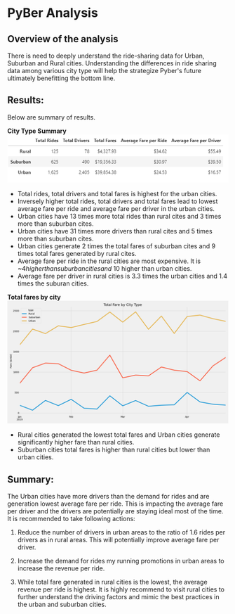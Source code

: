 # PyBer Analysis

## Overview of the analysis
There is need to deeply understand the ride-sharing data for Urban, Suburban and Rural cities. Understanding the differences in ride sharing data among various city type will help the strategize Pyber's future ultimately benefitting the bottom line. 
  
## Results:
Below are summary of results. 

**City Type Summary**
![myimage-alt-tag](/Resources/PyberSummaryDataFrame.png)
* Total rides, total drivers and total fares is highest for the urban cities. 
* Inversely higher total rides, total drivers and total fares lead to lowest average fare per ride and average fare per driver in the urban cities. 
* Urban cities have 13 times more total rides than rural cites and 3 times more than suburban cites.
* Urban cities have 31 times more drivers than rural cites and 5 times more than suburban cites.
* Urban cities generate 2 times the total fares of suburban cites and 9 times total fares generated by rural cites.
* Average fare per ride in the rural cities are most expensive. It is ~$4 higher than suburban cities and ~$10 higher than urban cities. 
* Average fare per driver in rural cities is 3.3 times the urban cities and 1.4 times the suburan cities. 

**Total fares by city**
![myimage-alt-tag](/analysis/PyBer_fare_summary.png)
* Rural cities generated the lowest total fares and Urban cities generate significantly higher fare than rural cities. 
* Suburban cities total fares is higher than rural cities but lower than urban cities.  

 ## Summary:

The Urban cities have more drivers than the demand for rides and are generation lowest average fare per ride. This is impacting the average fare per driver and the drivers are potentially are staying ideal most of the time. It is recommended to take following actions: 

1) Reduce the number of drivers in urban areas to the ratio of 1.6 rides per drivers as in rural areas. This will potentially improve average fare per driver. 

2) Increase the demand for rides my running promotions in urban areas to increase the revenue per ride. 

3) While total fare generated in rural cities is the lowest, the average revenue per ride is highest. It is highly recommend to visit rural cities to further understand the driving factors and mimic the best practices in the urban and suburban cities. 